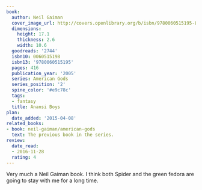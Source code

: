 ```yaml
---
book:
  author: Neil Gaiman
  cover_image_url: http://covers.openlibrary.org/b/isbn/9780060515195-L.jpg
  dimensions:
    height: 17.1
    thickness: 2.6
    width: 10.6
  goodreads: '2744'
  isbn10: 0060515198
  isbn13: '9780060515195'
  pages: 416
  publication_year: '2005'
  series: American Gods
  series_position: '2'
  spine_color: '#e9c78c'
  tags:
  - fantasy
  title: Anansi Boys
plan:
  date_added: '2015-04-08'
related_books:
- book: neil-gaiman/american-gods
  text: The previous book in the series.
review:
  date_read:
  - 2016-11-28
  rating: 4
---
```


Very much a Neil Gaiman book. I think both Spider and the green fedora are going to stay with me for a long time.
